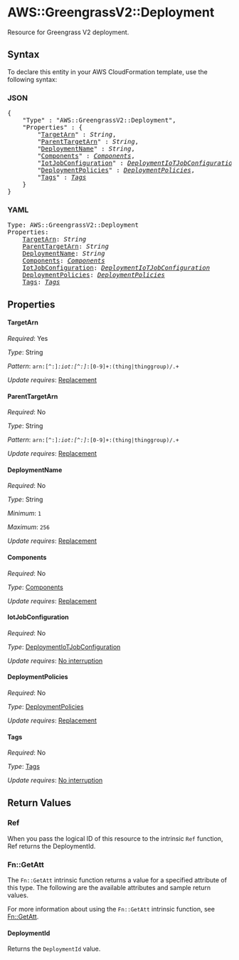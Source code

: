 # AWS::GreengrassV2::Deployment

Resource for Greengrass V2 deployment.

## Syntax

To declare this entity in your AWS CloudFormation template, use the following syntax:

### JSON

<pre>
{
    "Type" : "AWS::GreengrassV2::Deployment",
    "Properties" : {
        "<a href="#targetarn" title="TargetArn">TargetArn</a>" : <i>String</i>,
        "<a href="#parenttargetarn" title="ParentTargetArn">ParentTargetArn</a>" : <i>String</i>,
        "<a href="#deploymentname" title="DeploymentName">DeploymentName</a>" : <i>String</i>,
        "<a href="#components" title="Components">Components</a>" : <i><a href="components.md">Components</a></i>,
        "<a href="#iotjobconfiguration" title="IotJobConfiguration">IotJobConfiguration</a>" : <i><a href="deploymentiotjobconfiguration.md">DeploymentIoTJobConfiguration</a></i>,
        "<a href="#deploymentpolicies" title="DeploymentPolicies">DeploymentPolicies</a>" : <i><a href="deploymentpolicies.md">DeploymentPolicies</a></i>,
        "<a href="#tags" title="Tags">Tags</a>" : <i><a href="tags.md">Tags</a></i>
    }
}
</pre>

### YAML

<pre>
Type: AWS::GreengrassV2::Deployment
Properties:
    <a href="#targetarn" title="TargetArn">TargetArn</a>: <i>String</i>
    <a href="#parenttargetarn" title="ParentTargetArn">ParentTargetArn</a>: <i>String</i>
    <a href="#deploymentname" title="DeploymentName">DeploymentName</a>: <i>String</i>
    <a href="#components" title="Components">Components</a>: <i><a href="components.md">Components</a></i>
    <a href="#iotjobconfiguration" title="IotJobConfiguration">IotJobConfiguration</a>: <i><a href="deploymentiotjobconfiguration.md">DeploymentIoTJobConfiguration</a></i>
    <a href="#deploymentpolicies" title="DeploymentPolicies">DeploymentPolicies</a>: <i><a href="deploymentpolicies.md">DeploymentPolicies</a></i>
    <a href="#tags" title="Tags">Tags</a>: <i><a href="tags.md">Tags</a></i>
</pre>

## Properties

#### TargetArn

_Required_: Yes

_Type_: String

_Pattern_: <code>arn:[^:]*:iot:[^:]*:[0-9]+:(thing|thinggroup)/.+</code>

_Update requires_: [Replacement](https://docs.aws.amazon.com/AWSCloudFormation/latest/UserGuide/using-cfn-updating-stacks-update-behaviors.html#update-replacement)

#### ParentTargetArn

_Required_: No

_Type_: String

_Pattern_: <code>arn:[^:]*:iot:[^:]*:[0-9]+:(thing|thinggroup)/.+</code>

_Update requires_: [Replacement](https://docs.aws.amazon.com/AWSCloudFormation/latest/UserGuide/using-cfn-updating-stacks-update-behaviors.html#update-replacement)

#### DeploymentName

_Required_: No

_Type_: String

_Minimum_: <code>1</code>

_Maximum_: <code>256</code>

_Update requires_: [Replacement](https://docs.aws.amazon.com/AWSCloudFormation/latest/UserGuide/using-cfn-updating-stacks-update-behaviors.html#update-replacement)

#### Components

_Required_: No

_Type_: <a href="components.md">Components</a>

_Update requires_: [Replacement](https://docs.aws.amazon.com/AWSCloudFormation/latest/UserGuide/using-cfn-updating-stacks-update-behaviors.html#update-replacement)

#### IotJobConfiguration

_Required_: No

_Type_: <a href="deploymentiotjobconfiguration.md">DeploymentIoTJobConfiguration</a>

_Update requires_: [No interruption](https://docs.aws.amazon.com/AWSCloudFormation/latest/UserGuide/using-cfn-updating-stacks-update-behaviors.html#update-no-interrupt)

#### DeploymentPolicies

_Required_: No

_Type_: <a href="deploymentpolicies.md">DeploymentPolicies</a>

_Update requires_: [Replacement](https://docs.aws.amazon.com/AWSCloudFormation/latest/UserGuide/using-cfn-updating-stacks-update-behaviors.html#update-replacement)

#### Tags

_Required_: No

_Type_: <a href="tags.md">Tags</a>

_Update requires_: [No interruption](https://docs.aws.amazon.com/AWSCloudFormation/latest/UserGuide/using-cfn-updating-stacks-update-behaviors.html#update-no-interrupt)

## Return Values

### Ref

When you pass the logical ID of this resource to the intrinsic `Ref` function, Ref returns the DeploymentId.

### Fn::GetAtt

The `Fn::GetAtt` intrinsic function returns a value for a specified attribute of this type. The following are the available attributes and sample return values.

For more information about using the `Fn::GetAtt` intrinsic function, see [Fn::GetAtt](https://docs.aws.amazon.com/AWSCloudFormation/latest/UserGuide/intrinsic-function-reference-getatt.html).

#### DeploymentId

Returns the <code>DeploymentId</code> value.
